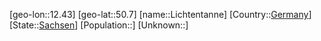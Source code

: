 ﻿---
location: [50.7,12.43]
type: City
tags:
- geo/City


SpocWebEntityId: 31984
isDeleted: false
confidential: public

---
[geo-lon::12.43]
[geo-lat::50.7]
[name::Lichtentanne]
[Country::[Germany](geo/Continent/Europe/Germany.md)]
[State::[Sachsen](geo/Continent/Europe/Germany/Sachsen.md)]
[Population::]
[Unknown::]

